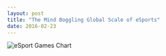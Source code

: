 ```yaml
---
layout: post
title: "The Mind Boggling Global Scale of eSports"
date: 2016-02-23
---
```


![eSport Games Chart](http://alexca.cc/assets/2016-02-23/eSports-Chart.png "eSport Games Chart")


